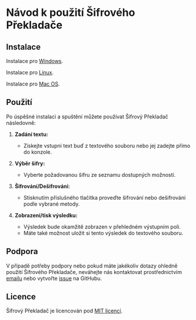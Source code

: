 # Návod k použití Šifrového Překladače

## Instalace

Instalace pro [Windows](Instalace/WINDOWS.md).

Instalace pro [Linux](Instalace/LINUX.md).

Instalace pro [Mac OS](Instalace/MACOS.md).

## Použití

Po úspěšné instalaci a spuštění můžete používat Šifrový Překladač následovně:

1. **Zadání textu:**
   - Získejte vstupní text buď z textového souboru nebo jej zadejte přímo do konzole.

2. **Výběr šifry:**
   - Vyberte požadovanou šifru ze seznamu dostupných možností.

3. **Šifrování/Dešifrování:**
   - Stisknutím příslušného tlačítka proveďte šifrování nebo dešifrování podle vybrané metody.

4. **Zobrazení/tisk výsledku:**
   - Výsledek bude okamžitě zobrazen v přehledném výstupním poli.
   - Máte také možnost uložit si tento výsledek do textového souboru.

## Podpora

V případě potřeby podpory nebo pokud máte jakékoliv dotazy ohledně použití Šifrového Překladače, neváhejte nás kontaktovat prostřednictvím [emailu](mailto:milos@ltpaprsek.cz) nebo vytvořte [issue](https://github.com/captain-milous/SifrovyPrekladac/issues) na GitHubu.

## Licence

Šifrový Překladač je licencován pod [MIT licencí](LICENSE).